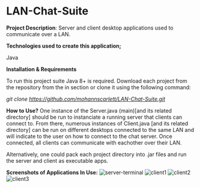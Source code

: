 # LAN-Chat-Suite

**Project Description**:
Server and client desktop applications used to communicate over a LAN.

**Technologies used to create this application;**

Java

**Installation & Requirements**

To run this project suite Java 8+ is required.
Download each project from the repository from the in section or clone it using the following command:

_git clone https://github.com/mohannscarlett/LAN-Chat-Suite.git_

**How to Use?**
One instance of the Server.java (main)[and its related directory] should be run to instanciate a running server that clients can connect to. From there, numerous instances of Client.java [and its related directory] can be run on different desktops connected to the same LAN and will indicate to the user on how to connect to the chat server. Once connected, all clients can communicate with eachother over their LAN.

Alternatively, one could pack each project directory into .jar files and run the server and client as executable apps.

**Screenshots of Applications In Use:**
![server-terminal](https://user-images.githubusercontent.com/123710621/215257075-bba3d169-9dd5-451b-982a-e1edcfbb763d.png)
![client1](https://user-images.githubusercontent.com/123710621/215257078-cbb222e2-e096-4b25-ad97-8fb195d34d9f.png)
![client2](https://user-images.githubusercontent.com/123710621/215257080-51b5571c-0dcb-4892-a0b9-4a4eeca5c021.png)
![client3](https://user-images.githubusercontent.com/123710621/215257083-442ca292-e811-41d3-b151-9267b07dee99.png)
